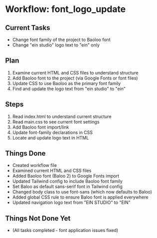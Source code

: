 # Workflow: font_logo_update

## Current Tasks

- Change font family of the project to Baoloo font
- Change "ein studio" logo text to "ein" only

## Plan

1. Examine current HTML and CSS files to understand structure
2. Add Baoloo font to the project (via Google Fonts or font files)
3. Update CSS to use Baoloo as the primary font family
4. Find and update the logo text from "ein studio" to "ein"

## Steps

1. Read index.html to understand current structure
2. Read main.css to see current font settings
3. Add Baoloo font import/link
4. Update font-family declarations in CSS
5. Locate and update logo text in HTML

## Things Done

- Created workflow file
- Examined current HTML and CSS files
- Added Baoloo font (Baloo 2) to Google Fonts import
- Updated Tailwind config to include Baoloo font family
- Set Baloo as default sans-serif font in Tailwind config
- Changed body class to use font-sans (which now defaults to Baloo)
- Added global CSS rule to ensure Baloo font is applied everywhere
- Updated navigation logo text from "EIN STUDIO" to "EIN"

## Things Not Done Yet

- (All tasks completed - font application issues fixed)
